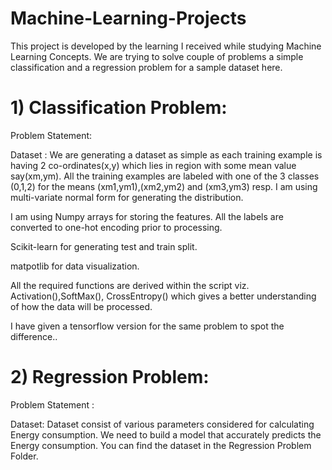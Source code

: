 # Machine-Learning-Projects
This project is developed by the learning I received while studying Machine Learning Concepts. We are trying to solve couple of problems a simple classification and a regression problem for a sample dataset here.

# 1) Classification Problem:

Problem Statement:

Dataset : 
We are generating a dataset as simple as each training example is having 2 co-ordinates(x,y) which lies in region with some mean value say(xm,ym). All the training examples are labeled with one of the 3 classes (0,1,2) for the means (xm1,ym1),(xm2,ym2) and (xm3,ym3) resp. I am using multi-variate normal form for generating the distribution.

I am using Numpy arrays for storing the features. All the labels are converted to one-hot encoding prior to processing.

Scikit-learn for generating test and train split.

matpotlib for data visualization.

All the required functions are derived within the script viz. Activation(),SoftMax(), CrossEntropy() which gives a better understanding of how the data will be processed.

I have given a tensorflow version for the same problem to spot the difference..

# 2) Regression Problem:

Problem Statement :

Dataset:
Dataset consist of various parameters considered for calculating Energy consumption. We need to build a model that accurately predicts the Energy consumption. You can find the dataset in the Regression Problem Folder. 
